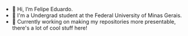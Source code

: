 - 👋 Hi, I’m Felipe Eduardo.
- 📖 I'm a Undergrad student at the Federal University of Minas Gerais.
- 🌱 Currently working on making my repositories more presentable, there's a lot of cool stuff here!

<!---
FelipeEd/FelipeEd is a ✨ special ✨ repository because its `README.md` (this file) appears on your GitHub profile.
You can click the Preview link to take a look at your changes.
--->
